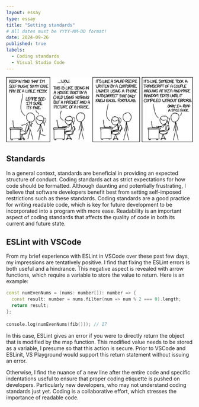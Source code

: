```yaml
---
layout: essay
type: essay
title: "Setting standards"
# All dates must be YYYY-MM-DD format!
date: 2024-09-26
published: true
labels:
  - Coding standards
  - Visual Studio Code
---
```


<img width="600px" class="rounded float-start pe-4" src="../img/setstandards/code_style.jpg">

## Standards
In a general context, standards are beneficial in providing an expected structure of conduct. Coding standards act as strict expectations for how code should be formatted. Although daunting and potentially frustrating, I believe that software developers benefit best from setting self-imposed restrictions such as these standards. Coding standards are a good practice for writing readable code, which is key for future development to be incorporated into a program with more ease. Readability is an important aspect of coding standards that affects the quality of code in both its current and future state.

## ESLint with VSCode
From my brief experience with ESLint in VSCode over these past few days, my impressions are tentatively positive. I find that fixing the ESLint errors is both useful and a hindrance. This negative aspect is revealed with arrow functions, which require a variable to store the value to return. Here is an example:

```cpp
const numEvenNums = (nums: number[]): number => {
  const result: number = nums.filter(num => num % 2 === 0).length;
  return result;
};

console.log(numEvenNums(fib())); // 17
```

In this case, ESLint gives an error if you were to directly return the object that is modified by the map function. This modified value needs to be stored as a variable, I presume so that this action is secure. Prior to VSCode and ESLinit, VS Playground would support this return statement without issuing an error.

Otherwise, I find the nuance of a new line after the entire code and specific indentations useful to ensure that proper coding etiquette is pushed on developers. Particularly new developers, who may not understand coding standards just yet. Coding is a collaborative effort, which stresses the importance of readable code.
